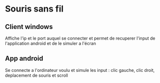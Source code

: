 # Souris sans fil

## Client windows

Affiche l'ip et le port auquel se connecter et permet de recuperer l'input de l'application android et de le simuler a l'écran

## App android

Se connecte a l'ordinateur voulu et simule les input : clic gauche, clic droit, deplacement de souris et scroll